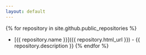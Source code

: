 ```yaml
---
layout: default
---
```


{% for repository in site.github.public_repositories %}
-   [{{ repository.name }}]({{ repository.html_url }}) - {{ repository.description }}
{% endfor %}
